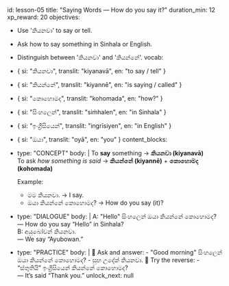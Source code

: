id: lesson-05
title: "Saying Words — How do you say it?"
duration_min: 12
xp_reward: 20
objectives:
  - Use 'කියනවා' to say or tell.
  - Ask how to say something in Sinhala or English.
  - Distinguish between 'කියනවා' and 'කියන්නේ'.
vocab:
  - { si: "කියනවා", translit: "kiyanavā", en: "to say / tell" }
  - { si: "කියන්නේ", translit: "kiyannē", en: "is saying / called" }
  - { si: "කොහොමද", translit: "kohomada", en: "how?" }
  - { si: "සිංහලෙන්", translit: "siṁhalen", en: "in Sinhala" }
  - { si: "ඉංග්‍රීසියෙන්", translit: "ingrīsiyen", en: "in English" }
  - { si: "ඔයා", translit: "oyā", en: "you" }
content_blocks:
  - type: "CONCEPT"
    body: |
      To **say** something → **කියනවා (kiyanavā)**  
      To ask *how something is said* → **කියන්නේ (kiyannē)** + **කොහොමද (kohomada)**

      Example:
      - මම කියනවා. → I say.  
      - ඔයා කියන්නේ කොහොමද? → How do you say (it)?
  - type: "DIALOGUE"
    body: |
      A: "Hello" සිංහලෙන් ඔයා කියන්නේ කොහොමද?  
         — How do you say “Hello” in Sinhala?  
      B: අයුබෝවන් කියනවා.  
         — We say “Ayubowan.”
  - type: "PRACTICE"
    body: |
      🔹 Ask and answer:
        - "Good morning" සිංහලෙන් ඔයා කියන්නේ කොහොමද?
        - සුභ උදේක් කියනවා.
      🔹 Try the reverse:
        - “ස්තුතියි” ඉංග්‍රීසියෙන් කියන්නේ කොහොමද?  
          — It’s said “Thank you.”
unlock_next: null
